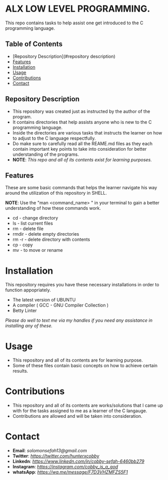 # ALX LOW LEVEL PROGRAMMING.

This repo contains tasks to help assist one get introduced to the C programming language.

## Table of Contents 

- [Repository Description](#repository description)
- [Features](#features)
- [Installation](#installation)
- [Usage](#usage)
- [Contributions](#contributions)
- [Contact](#contact)

## Repository Description

+ This repository was created just as instructed by the author of the program. 
+ It contains directories that help assists anyone who is new to the C programming language.
+ Inside the directories are various tasks that instructs the learner on how to adjust to the C language respectfully.
+ Do make sure to carefully read all the REAME.md files as they each contain important key points to take into consideration for better understanding of the programs.
+ **NOTE**: *This repo and all of its contents exist for learning purposes.*

## Features

These are some basic commands that helps the learner navigate his way around the utilization of this repository in SHELL.

**NOTE**: Use the "man <command_name> " in your terminal to gain a better understanding of how these commands work.

- cd - change directory 
- ls - list current files
- rm - delete file
- rmdir - delete empty directories
- rm -r - delete directory with contents
- cp - copy
- mv - to move or rename

# Installation

This repository requires you have these necessary installations in order to function appopriately.

- The latest version of UBUNTU
- A compiler ( GCC - GNU Compiler Collection ) 
- Betty Linter 

_Please do well to text me via my handles if you need any assistance in installing any of these._

# Usage

+ This repository and all of its contents are for learning purpose.
+ Some of these files contain basic concepts on how to achieve certain results.

# Contributions

+ This repository and all of its contents are works/solutions that I came up with for the tasks assigned to me as a learner of the C langauge.
+ Contributions are allowed and will be taken into consideration.

# Contact

+ **Email**: _solomonsefah13@gmail.com_
+ **Twitter**: _https://twitter.com/hunterxcobby_
+ **Linkedn**: _https://www.linkedn.com/in/cobby-sefah-6460bb279_
+ **Instagram**: *https://instagram.com/cobby_is_a_god*
+ **whatsApp**: _https://wa.me/message/F7D3VHZMFZS5F1_
